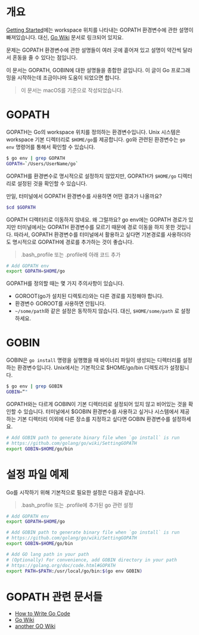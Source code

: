 # 개요
[Getting Started](https://golang.org/doc/install)에는 workspace 위치를 나타내는 GOPATH 환경변수에 관한 설명이 빠져있습니다.
대신, [Go Wiki](https://github.com/golang/go/wiki/SettingGOPATH) 문서로 링크되어 있지요.

문제는 GOPATH 환경변수에 관한 설명들이 여러 곳에 흩어져 있고 설명이 약간씩 달라서 혼동을 줄 수 있다는 점입니다.

이 문서는 GOPATH, GOBIN에 대한 설명들을 종합한 글입니다. 이 글이 Go 프로그래밍을 시작하는데 조금이나마 도움이 되었으면 합니다.

> 이 문서는 macOS를 기준으로 작성되었습니다.

# GOPATH
GOPATH는 Go의 workspace 위치를 정의하는 환경변수입니다. Unix 시스템은 workspace 기본 디렉터리로 `$HOME/go`를 제공합니다. go와 관련된 환경변수는 `go env` 명령어를 통해서 확인할 수 있습니다.

```bash
$ go env | grep GOPATH
GOPATH=`/Users/UserName/go`
```

GOPATH를 환경변수로 명시적으로 설정하지 않았지만, GOPATH가 `$HOME/go` 디렉터리로 설정된 것을 확인할 수 있습니다.

만일, 터미널에서 GOPATH 환경변수를 사용하면 어떤 결과가 나올까요?

```bash
$cd $GOPATH
```

GOPATH 디렉터리로 이동하지 않네요. 왜 그럴까요? go env에는 GOPATH 경로가 있지만 터미널에서는 GOPATH 환경변수를 모르기 때문에 경로 이동을 하지 못한 것입니다. 따라서, GOPATH 환경변수를 터미널에서 활용하고 싶다면 기본경로를 사용하더라도 명시적으로 GOPATH에 경로를 추가하는 것이 좋습니다.

> .bash_profile 또는 .profile에 아래 코드 추가

```bash
# Add GOPATH env
export GOPATH=$HOME/go
```

GOPATH를 정의할 때는 몇 가지 주의사항이 있습니다.

* GOROOT(go가 설치된 디렉토리)와는 다른 경로를 지정해야 합니다.
* 환경변수 GOROOT를 사용하면 안됩니다.
* `~/some/path`와 같은 설정은 동작하지 않습니다. 대신, `$HOME/some/path` 로 설정하세요.

# GOBIN
GOBIN은 `go install` 명령을 실행했을 때 바이너리 파일이 생성되는 디렉터리를 설정하는 환경변수입니다. Unix에서는 기본적으로 $HOME/go/bin 디렉토리가 설정됩니다.

```bash
$ go env | grep GOBIN
GOBIN=“"
```

GOPATH와는 다르게 GOBIN이 기본 디렉터리로 설정되어 있지 않고 비어있는 것을 확인할 수 있습니다. 터미널에서 $GOBIN 환경변수를 사용하고 싶거나 시스템에서 제공하는 기본 디렉터리 이외에 다른 장소를 지정하고 싶다면 GOBIN 환경변수를 설정하세요.

```bash
# Add GOBIN path to generate binary file when `go install` is run
# https://github.com/golang/go/wiki/SettingGOPATH
export GOBIN=$HOME/go/bin
````

# 설정 파일 예제
Go를 시작하기 위해 기본적으로 필요한 설정은 다음과 같습니다. 

> .bash_profile 또는 .profile에 추가된 go 관련 설정

```bash
# Add GOPATH env
export GOPATH=$HOME/go

# Add GOBIN path to generate binary file when `go install` is run
# https://github.com/golang/go/wiki/SettingGOPATH
export GOBIN=$HOME/go/bin

# Add GO lang path in your path
# (Optionally) For convenience, add GOBIN directory in your path
# https://golang.org/doc/code.html#GOPATH
export PATH=$PATH:/usr/local/go/bin:$(go env GOBIN)
```

# GOPATH 관련 문서들

* [How to Write Go Code](https://golang.org/doc/code.html#GOPATH)
* [Go Wiki](https://github.com/golang/go/wiki/SettingGOPATH)
* [another GO Wiki](https://github.com/golang/go/wiki/InstallTroubleShooting)